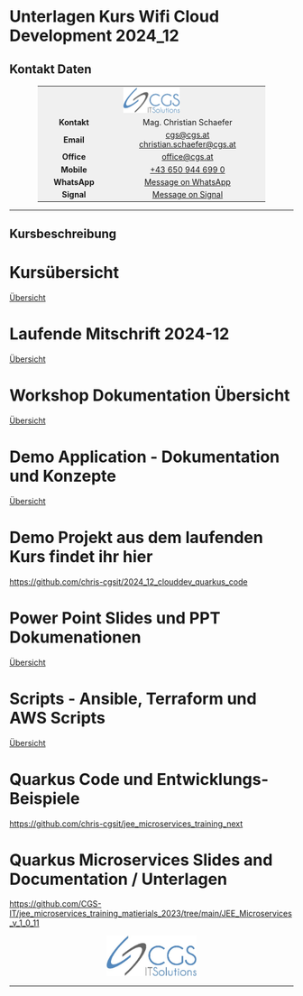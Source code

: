 # Unterlagen Kurs Wifi Cloud Development 2024_12

## Kontakt Daten

<div align="center">
  <table style="background-color: #f0f0f0; width: 80%; border-collapse: collapse; text-align: center;">
    <tr >
      <td  colspan="2" style="width: 25%;">
        <img src="https://raw.githubusercontent.com/chris-cgsit/cgs-it-items-public/main/images/cgsit-logo/Logo-JPEG-small.png" alt="CGS IT Logo" style="width: 100px;"/>
      </td>
    </tr>
    <tr>
      <td><strong>Kontakt</strong></td>
      <td>Mag. Christian Schaefer</td>
    </tr>
    <tr>
      <td><strong>Email</strong></td>
      <td>
        <a href="mailto:cgs@cgs.at">cgs@cgs.at</a><br/> 
        <a href="mailto:christian.schaefer@cgs.at">christian.schaefer@cgs.at</a><br/>
      </td>
    </tr>
    <tr>
    <td><strong>Office</strong></td>
      <td>
        <a href="mailto:office@cgs.at">office@cgs.at</a>
      </td>
    </tr>
    <tr>
      <td><strong>Mobile</strong></td>
      <td>
        <a href="tel:+436509446990">+43 650 944 699 0</a>
      </td>
    </tr>
    <tr>
      <td><strong>WhatsApp</strong></td>
      <td>
        <a href="https://wa.me/436509446990?text=Hello%20Christian,%20I%20would%20like%20to%20discuss...">Message on WhatsApp</a>
      </td>
    </tr>
    <tr>
      <td><strong>Signal</strong></td>
      <td>
        <a href="https://signal.me/#p/+436509446990?text=Hello%20Christian,%20I%20would%20like%20to%20discuss...">Message on Signal</a>
      </td>
    </tr>
  </table>
</div>

------------------------------------------------------------------------------------------------------------------------------------------------

## Kursbeschreibung

# Kursübersicht
[Übersicht](005_books/0000_CGS_IT_Wifi_Java_DevOps_Cloud_Development_Übersicht.docx)

# Laufende Mitschrift 2024-12
[Übersicht](005_books/00000_laufende_Mitschrift.docx)

# Workshop Dokumentation Übersicht 
[Übersicht](005_books/Wifi_Java_DevOps_Cloud_Kursunterlagen_v_1.0.6.pdf)

# Demo Application - Dokumentation und Konzepte
[Übersicht](005_books/Wifi_Java_DevOps_Cloud_Demo_App_v_1.0.6.pdf)

# Demo Projekt aus dem laufenden Kurs findet ihr hier
https://github.com/chris-cgsit/2024_12_clouddev_quarkus_code

# Power Point Slides und PPT Dokumenationen
[Übersicht](020_slides)

# Scripts - Ansible, Terraform und AWS Scripts
[Übersicht](200_scripts)

# Quarkus Code und Entwicklungs-Beispiele
https://github.com/chris-cgsit/jee_microservices_training_next

# Quarkus Microservices Slides and Documentation / Unterlagen
https://github.com/CGS-IT/jee_microservices_training_matierials_2023/tree/main/JEE_Microservices_v_1_0_11


<p style="text-align: center;">
  <img src="https://raw.githubusercontent.com/chris-cgsit/cgs-it-items-public/main/images/cgsit-logo/Logo-JPEG-small.png" alt="CGS IT Logo" style="width: 160px;"/>
</p>


------------------------------------------------------------------------------------------------------------------------------------------------




<script src="https://www.google.com/recaptcha/api.js"></script>
